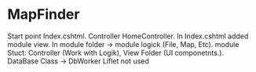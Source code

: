 # MapFinder
Start point Index.cshtml.
Controller HomeController.
In Index.cshtml added module view.
In module folder -> module logick (File, Map, Etc).
module Stuct: Controller (Work with Logik), View Folder (UI componetnts.).
DataBase Class -> DbWorker
Liflet not used
